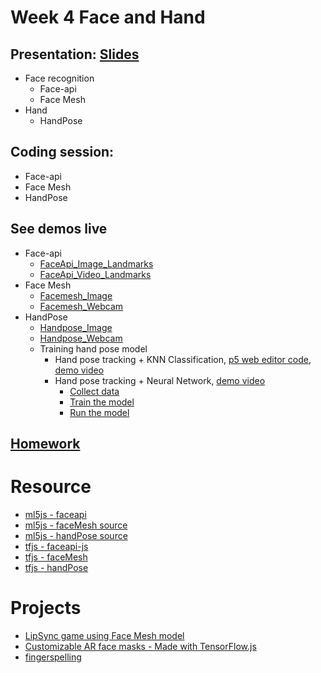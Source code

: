 # Week 4 Face and Hand

## Presentation: [Slides](https://docs.google.com/presentation/d/1jSA93R4QJdz2ixko4wSyfrVsa523u042V4DQknTEssc/edit?usp=sharing)
- Face recognition
  - Face-api
  - Face Mesh
- Hand
  - HandPose

## Coding session:
- Face-api
- Face Mesh
- HandPose

## See demos live
- Face-api
  - [FaceApi_Image_Landmarks](https://yining1023.github.io/machine-learning-for-the-web/face-hand/FaceApi/FaceApi_Image_Landmarks)
  - [FaceApi_Video_Landmarks](https://yining1023.github.io/machine-learning-for-the-web/face-hand/FaceApi/FaceApi_Video_Landmarks)
- Face Mesh
  - [Facemesh_Image](https://yining1023.github.io/machine-learning-for-the-web/face-hand/Facemesh/Facemesh_Image)
  - [Facemesh_Webcam](https://yining1023.github.io/machine-learning-for-the-web/face-hand/Facemesh/Facemesh_Webcam)
- HandPose
  - [Handpose_Image](https://yining1023.github.io/machine-learning-for-the-web/face-hand/Handpose/Handpose_Image)
  - [Handpose_Webcam](https://yining1023.github.io/machine-learning-for-the-web/face-hand/Handpose/Handpose_Webcam)
  - Training hand pose model
    - Hand pose tracking + KNN Classification, [p5 web editor code](https://editor.p5js.org/yining/sketches/uUwg0z9Z5), [demo video](https://www.loom.com/share/f81cf908e5b7404ba0071902019d67c2)
    - Hand pose tracking + Neural Network, [demo video](https://www.loom.com/share/420fa5941dea411491af817011622c86)
      - [Collect data](https://editor.p5js.org/yining/sketches/dCoPm-Opb)
      - [Train the model](https://editor.p5js.org/yining/sketches/IrBFfXbSF)
      - [Run the model](https://editor.p5js.org/yining/sketches/6cFF9-L-Z)

## [Homework](https://github.com/yining1023/machine-learning-for-the-web/wiki/Week-4-2021-Fall)

# Resource
- [ml5js - faceapi](https://learn.ml5js.org/#/reference/face-api)
- [ml5js - faceMesh source](https://github.com/ml5js/ml5-library/blob/development/src/Facemesh/index.js)
- [ml5js - handPose source](https://github.com/ml5js/ml5-library/blob/development/src/Handpose/index.js)
- [tfjs - faceapi-js](https://github.com/justadudewhohacks/face-api.js/)
- [tfjs - faceMesh](https://github.com/tensorflow/tfjs-models/tree/master/facemesh)
- [tfjs - handPose](https://github.com/tensorflow/tfjs-models/tree/master/handpose)

# Projects
- [LipSync game using Face Mesh model](https://lipsync.withyoutube.com/)
- [Customizable AR face masks - Made with TensorFlow.js](https://www.youtube.com/watch?v=TpiGFaHC_5U)
- [fingerspelling](https://fingerspelling.xyz/)
